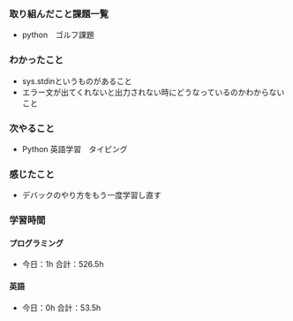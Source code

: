 ### 取り組んだこと課題一覧
- python　ゴルフ課題
### わかったこと
- sys.stdinというものがあること
- エラー文が出てくれないと出力されない時にどうなっているのかわからないこと
### 次やること
- Python  英語学習　タイピング
### 感じたこと
- デバックのやり方をもう一度学習し直す
### 学習時間
#### プログラミング
- 今日：1h 合計：526.5h
#### 英語
- 今日：0h 合計：53.5h